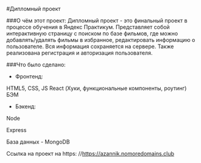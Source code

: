 #Дипломный проект

###О чём этот проект:
Дипломный проект - это финальный проект в процессе обучения в Яндекс Практикум. Представляет собой интерактивную страницу с поиском по базе фильмов, где можно добавлять/удалять фильмы в избранное, редактировать информацию о пользователе. Вся информация сохраняется на сервере. Также реализована регистрация и авторизация пользователя.

###Что было сделано:

- Фронтенд:

HTML5, CSS, JS
React (Хуки, функциональные компоненты, роутинг)
БЭМ

- Бэкенд:

Node

Express

База данных - MongoDB

Ссылка на проект на https: //https://azannik.nomoredomains.club